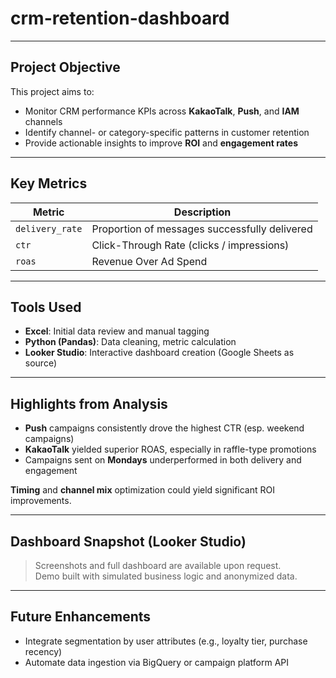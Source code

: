 # crm-retention-dashboard

---

## Project Objective

This project aims to:
- Monitor CRM performance KPIs across **KakaoTalk**, **Push**, and **IAM** channels
- Identify channel- or category-specific patterns in customer retention
- Provide actionable insights to improve **ROI** and **engagement rates**

---

## Key Metrics

| Metric           | Description                                    |
|------------------|------------------------------------------------|
| `delivery_rate`  | Proportion of messages successfully delivered  |
| `ctr`            | Click-Through Rate (clicks / impressions)      |
| `roas`           | Revenue Over Ad Spend                          |

---

## Tools Used

- **Excel**: Initial data review and manual tagging
- **Python (Pandas)**: Data cleaning, metric calculation
- **Looker Studio**: Interactive dashboard creation (Google Sheets as source)

---

## Highlights from Analysis

- **Push** campaigns consistently drove the highest CTR (esp. weekend campaigns)
- **KakaoTalk** yielded superior ROAS, especially in raffle-type promotions
- Campaigns sent on **Mondays** underperformed in both delivery and engagement

**Timing** and **channel mix** optimization could yield significant ROI improvements.

---

## Dashboard Snapshot (Looker Studio)

> Screenshots and full dashboard are available upon request.  
> Demo built with simulated business logic and anonymized data.

---

## Future Enhancements

- Integrate segmentation by user attributes (e.g., loyalty tier, purchase recency)
- Automate data ingestion via BigQuery or campaign platform API

